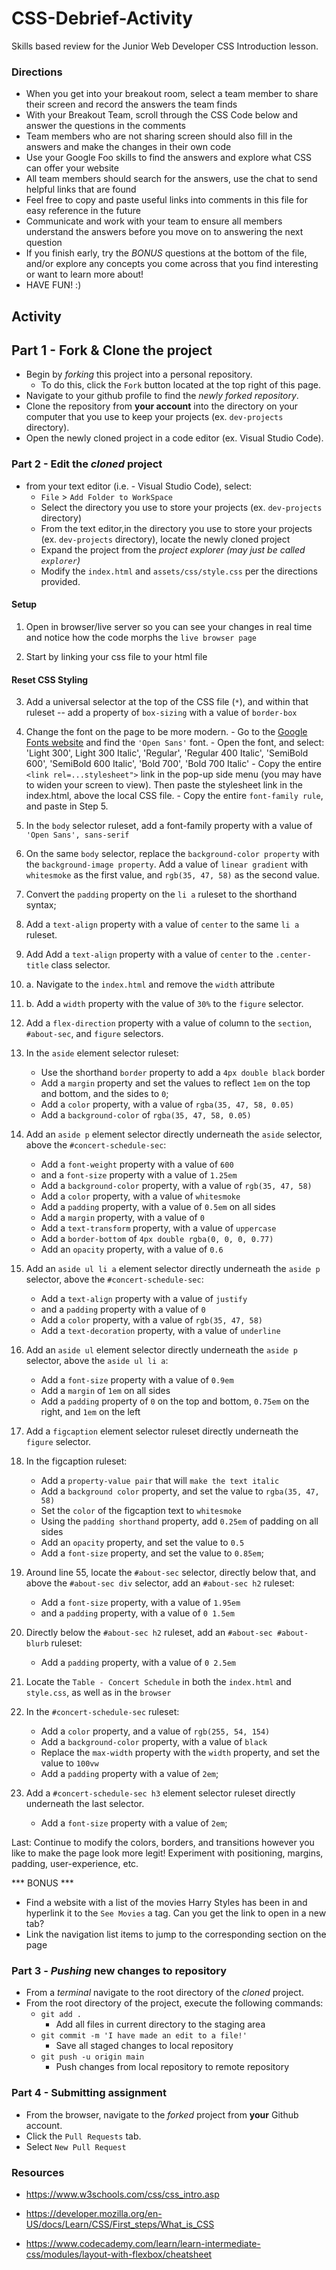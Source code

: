 # CSS-Debrief-Activity

Skills based review for the Junior Web Developer CSS Introduction lesson.

### Directions

- When you get into your breakout room, select a team member to share their screen and record the answers the team finds
- With your Breakout Team, scroll through the CSS Code below and answer the questions in the comments
- Team members who are not sharing screen should also fill in the answers and make the changes in their own code
- Use your Google Foo skills to find the answers and explore what CSS can offer your website
- All team members should search for the answers, use the chat to send helpful links that are found
- Feel free to copy and paste useful links into comments in this file for easy reference in the future
- Communicate and work with your team to ensure all members understand the answers before you move on to answering the next question
- If you finish early, try the *BONUS* questions at the bottom of the file, and/or explore any concepts you come across that you find interesting or want to learn more about!
- HAVE FUN! :)

## Activity

## Part 1 - Fork & Clone the project

* Begin by _forking_ this project into a personal repository.
  * To do this, click the `Fork` button located at the top right of this page.
* Navigate to your github profile to find the _newly forked repository_.
* Clone the repository from **your account** into the directory on your computer that you use to keep your projects (ex. `dev-projects` directory).
* Open the newly cloned project in a code editor (ex. Visual Studio Code).

### Part 2 - Edit the _cloned_ project

* from your text editor (i.e. - Visual Studio Code), select:
  * `File` > `Add Folder to WorkSpace`
  * Select the directory you use to store your projects (ex. `dev-projects` directory)
  * From the text editor,in the directory you use to store your projects (ex. `dev-projects` directory), locate the newly cloned project
  * Expand the project from the _project explorer (may just be called `explorer`)_
  * Modify the `index.html` and `assets/css/style.css` per the directions provided.

#### Setup

1. Open in browser/live server so you can see your changes in real time and notice how the code morphs the `live browser page`

2. Start by linking your css file to your html file

#### Reset CSS Styling

3. Add a universal selector at the top of the CSS file (`*`), and within that ruleset -- add a property of `box-sizing` with a value of `border-box`



4. Change the font on the page to be more modern.
		- Go to the [Google Fonts website](https://fonts.google.com) and find the `'Open Sans'` font.
		- Open the font, and select: 'Light 300', Light 300 Italic', 'Regular', 'Regular 400 Italic', 'SemiBold 600', 'SemiBold 600 Italic', 'Bold 700', 'Bold 700 Italic'
		- Copy the entire ```<link rel=...stylesheet">``` link in the pop-up side menu (you may have to widen your screen to view). Then paste the stylesheet link in the index.html, above the local CSS file.
		- Copy the entire `font-family rule`, and paste in Step 5.

5. In the `body` selector ruleset, add a font-family property with a value of `'Open Sans', sans-serif`

6. On the same `body` selector, replace the `background-color property` with the `background-image property`. Add a value of `linear gradient` with `whitesmoke` as the first value, and `rgb(35, 47, 58)` as the second value.

7. Convert the `padding` property on the `li a` ruleset to the shorthand syntax;

8. Add a `text-align` property with a value of `center` to the same `li a` ruleset.

9. Add Add a `text-align` property with a value of `center` to the `.center-title` class selector.

10. a. Navigate to the `index.html` and remove the `width` attribute

10. b. Add a `width` property with the value of `30%` to the `figure` selector.

11. Add a `flex-direction` property with a value of column to the `section`, `#about-sec`, and `figure` selectors.

12. In the `aside` element selector ruleset:

	- Use the shorthand `border` property to add a `4px double black` border
	- Add a `margin` property and set the values to reflect `1em` on the top and bottom, and the sides to `0`;
	- Add a `color` property, with a value of `rgba(35, 47, 58, 0.05)`
	- Add a `background-color` of `rgba(35, 47, 58, 0.05)`

13. Add an `aside p` element selector directly underneath the `aside` selector, above the `#concert-schedule-sec`:

	- Add a `font-weight` property with a value of `600`
	- and a `font-size` property with a value of `1.25em`
	- Add a `background-color` property, with a value of `rgb(35, 47, 58)`
	- Add a `color` property, with a value of `whitesmoke`
	- Add a `padding` property, with a value of `0.5em` on all sides
	- Add a `margin` property, with a value of `0`
	- Add a `text-transform` property, with a value of `uppercase`
	- Add a `border-bottom` of `4px double rgba(0, 0, 0, 0.77)`
	- Add an `opacity` property, with a value of `0.6`

14. Add an `aside ul li a` element selector directly underneath the `aside p` selector, above the `#concert-schedule-sec`:

	- Add a `text-align` property with a value of `justify`
	- and a `padding` property with a value of `0`
	- Add a `color` property, with a value of `rgb(35, 47, 58)`
	- Add a `text-decoration` property, with a value of `underline`


15. Add an `aside ul` element selector directly underneath the `aside p` selector, above the `aside ul li a`:

	- Add a `font-size` property with a value of `0.9em`
	- Add a `margin` of `1em` on all sides
	- Add a `padding` property of `0` on the top and bottom, `0.75em` on the right, and `1em` on the left

16. Add a `figcaption` element selector ruleset directly underneath the `figure` selector.

17. In the figcaption ruleset:
	- Add a `property-value pair` that will `make the text italic`
	- Add a `background color` property, and set the value to `rgba(35, 47, 58)`
	- Set the `color` of the figcaption text to `whitesmoke`
	- Using the `padding shorthand` property, add `0.25em` of padding on all sides
	- Add an `opacity` property, and set the value to `0.5`
	- Add a `font-size` property, and set the value to `0.85em`;

18. Around line 55, locate the `#about-sec` selector, directly below that, and above the `#about-sec div` selector, add an `#about-sec h2` ruleset:
	- Add a `font-size` property, with a value of `1.95em`
  	- and a `padding` property, with a value of `0 1.5em`

19. Directly below the `#about-sec h2` ruleset, add an `#about-sec #about-blurb` ruleset:
	- Add a `padding` property, with a value of `0 2.5em`

20. Locate the `Table - Concert Schedule` in both the `index.html` and `style.css`, as well as in the `browser`

21. In the `#concert-schedule-sec` ruleset:
	- Add a `color` property, and a value of `rgb(255, 54, 154)`
	- Add a `background-color` property, with a value of `black`
	- Replace the `max-width` property with the `width` property, and set the value to `100vw`
	- Add a `padding` property with a value of `2em`;

22. Add a `#concert-schedule-sec h3` element selector ruleset directly underneath the last selector.
	- Add a `font-size` property with a value of `2em`;

Last: Continue to modify the colors, borders, and transitions however you like to make the page look more legit! Experiment with positioning, margins, padding, user-experience, etc.

*** BONUS ***

* Find a website with a list of the movies Harry Styles has been in and hyperlink it to the `See Movies` a tag. Can you get the link to open in a new tab?
* Link the navigation list items to jump to the corresponding section on the page


### Part 3 - _Pushing_ new changes to repository

* From a _terminal_ navigate to the root directory of the _cloned_ project.
* From the root directory of the project, execute the following commands:
  * `git add .`
    * Add all files in current directory to the staging area
  * `git commit -m 'I have made an edit to a file!'`
    * Save all staged changes to local repository
  * `git push -u origin main`
    * Push changes from local repository to remote repository

### Part 4 - Submitting assignment

* From the browser, navigate to the _forked_ project from **your** Github account.
* Click the `Pull Requests` tab.
* Select `New Pull Request`

### Resources

- <https://www.w3schools.com/css/css_intro.asp>
- <https://developer.mozilla.org/en-US/docs/Learn/CSS/First_steps/What_is_CSS>

- <https://www.codecademy.com/learn/learn-intermediate-css/modules/layout-with-flexbox/cheatsheet>
